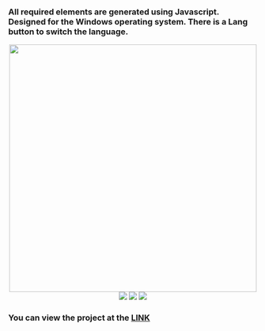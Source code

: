 ### All required elements are generated using Javascript. Designed for the Windows operating system. There is a Lang button to switch the language.

<div align="center">
<img src="https://imgur.com/nMUHPbe.png" width="500px">
</div>
<div align="center">
<img src="https://img.shields.io/badge/HTML-5%20-green">
<img src="https://img.shields.io/badge/CSS-3-green">
<img src="https://img.shields.io/badge/JavaScript-ES6-green">
</div>

### You can view the project at the [LINK](https://a-lyona.github.io/A-lyona/virtual-keyboard/index.html)
